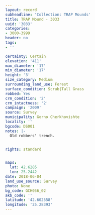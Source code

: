 ```yaml
---
layout: record
subheadline: 'Collection: TRAP Mounds'
title: TRAP Mound - 3033
uuid: '3033'
categories:
- 3000-3999
header: no
tags:
- ''

certainty: Certain
elevation: '411'
max_diameter: '17'
min_diameter: '17'
height: '3'
size_category: Medium
surrounding_land_use: Forest
surface_condition: Scrub|Tall Grass
robbed: Yes
crm_condition: '2'
crm_intactness: '2'
campaign: '2009'
source: Survey
municipality: Gorno Cherkhovishte
locality: ''
bgcode: DS001
notes: |-
  Old robbers' trench.


rights: standard


maps:
  lat: 42.6285
  lon: 25.2442
date: 2018-06-04
land_use_source: Survey
photo: None
bg_code: GCH056_02
akb_code: ''
latitude: '42.602558'
longitude: '25.28393'
---
```

